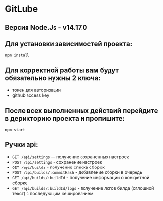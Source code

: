 # GitLube

## Версия Node.Js - v14.17.0

## Для установки зависимостей проекта:

```
npm install
```

## Для корректной работы вам будут обязательно нужны 2 ключа:

- токен для авторизации
- github access key

## После всех выполненных действий перейдите в дерикторию проекта и пропишите:

```
npm start
```

## Ручки api:
- `GET /api/settings` — получение сохраненных настроек
- `POST /api/settings` - cохранение настроек
- `GET /api/builds` - получение списка сборок
- `POST /api/builds/:commitHash` - добавление сборки в очередь
- `GET /api/builds/:buildId` - получение информации о конкретной сборке
- `GET /api/builds/:buildId/logs` - получение логов билда (сплошной текст) с последующим кешированием

